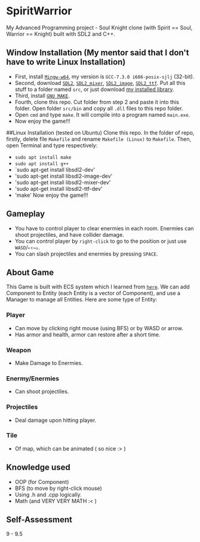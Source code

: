 # SpiritWarrior
My Advanced Programming project - Soul Knight clone (with Spirit == Soul, Warrior == Knight) built with SDL2 and C++.

## Window Installation (My mentor said that I don't have to write Linux Installation)

- First, install [`Mingw-w64`](https://sourceforge.net/projects/mingw-w64/files/), my version is `GCC-7.3.0 i686-posix-sjlj` (32-bit).
- Second, download [`SDL2`](https://lazyfoo.net/tutorials/SDL/01_hello_SDL/windows/mingw/index.php), [`SDL2_mixer`](https://github.com/libsdl-org/SDL_mixer/releases), [`SDL2_image`](https://github.com/libsdl-org/SDL_image/releases/tag/release-2.6.3), [`SDL2_ttf`](https://github.com/libsdl-org/SDL_ttf/releases/tag/release-2.20.2). Put all this stuff to a folder named `src`, or just download [my installed library](https://drive.google.com/file/d/1gbsMh4Yuyc_eN8NP2nNgdsBJBu8GiNmS/view?usp=sharing).
- Third, install [`GNU MAKE`](https://stackoverflow.com/a/57042516/21271990).
- Fourth, clone this repo. Cut folder from step 2 and paste it into this folder. Open folder `src/bin` and copy all `.dll` files to this repo folder. 
- Open `cmd` and type `make`. It will compile into a program named `main.exe`.
- Now enjoy the game!!! 

##Linux Installation (tested on Ubuntu)
Clone this repo. In the folder of repo, firstly, delete file `Makefile` and rename `Makefile (Linux)` to `Makefile`. Then, open Terminal and type respectively:
- `sudo apt install make`
- `sudo apt install g++`
- `sudo apt-get install libsdl2-dev'
- 'sudo apt-get install libsdl2-image-dev'
- 'sudo apt-get install libsdl2-mixer-dev'
- 'sudo apt-get install libsdl2-ttf-dev'
- 'make'
Now enjoy the game!!!

## Gameplay
- You have to control player to clear enermies in each room. Enermies can shoot projectiles, and have collider damage.
- You can control player by `right-click` to go to the position or just use `WASD`/`←↑→↓`.
- You can slash projectiles and enermies by pressing `SPACE`.

## About Game
This Game is built with ECS system which I learned from [`here`](https://www.youtube.com/@CarlBirch). We can add Component to Entity (each Entity is a vector of Component), and use a Manager to manage all Entities. Here are some type of Entity:

### Player
* Can move by clicking right mouse (using BFS) or by WASD or arrow.
* Has armor and health, armor can restore after a short time.

### Weapon
* Make Damage to Enermies.

### Enermy/Enermies
* Can shoot projectiles.

### Projectiles
* Deal damage upon hitting player.

### Tile
* Of map, which can be animated ( so nice :> )

## Knowledge used
- OOP (for Component)
- BFS (to move by right-click mouse)
- Using .h and .cpp logically.
- Math (and VERY VERY MATH :< )

## Self-Assessment
9 - 9.5
